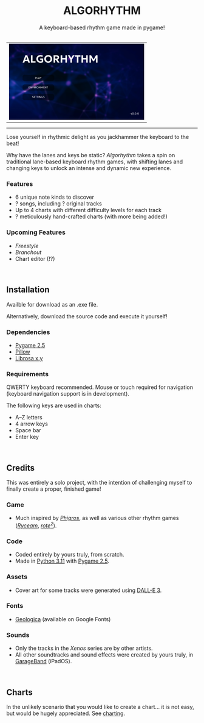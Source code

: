 <h1 align="center"> ALGORHYTHM </h1>

<div align="center"> A keyboard-based rhythm game made in pygame! </div>

<br>

<div align="center">
  <table>
    <tr>
      <td> <img alt="Main Menu" height="200px" src="external/home.png"> </td>
    </tr>
  </table>
</div>

---

Lose yourself in rhythmic delight as you jackhammer the keyboard to the beat!

Why have the lanes and keys be static? *Algorhythm* takes a spin on traditional lane-based keyboard rhythm games, with shifting lanes and changing keys to unlock an intense and dynamic new experience.

### Features
 - 6 unique note kinds to discover
 - ? songs, including ? original tracks
 - Up to 4 charts with different difficulty levels for each track
 - ? meticulously hand-crafted charts (with more being added!)

### Upcoming Features
- *Freestyle*
- *Branchout*
- Chart editor (!?)


<br>


## Installation

Availble for download as an .exe file.

Alternatively, download the source code and execute it yourself!

### Dependencies
- [Pygame 2.5](https://www.pygame.org)
- [Pillow]()
- [Librosa x.y]()

### Requirements
QWERTY keyboard recommended. Mouse or touch required for navigation (keyboard navigation support is in development).

The following keys are used in charts:
 - A–Z letters
 - 4 arrow keys
 - Space bar
 - Enter key


<br>


## Credits

This was entirely a solo project, with the intention of challenging myself to finally create a proper, finished game!

### Game
- Much inspired by [*Phigros*](https://phigros.fandom.com/wiki/Phigros_Wiki), as well as various other rhythm games ([*Ryceam*](https://ryceam.fandom.com/wiki/Ryceam_Wiki), [*rote<sup>2</sup>*](https://store.steampowered.com/app/1735670/roteroteSquare)).

### Code
- Coded entirely by yours truly, from scratch.
- Made in [Python 3.11](https://www.python.org) with [Pygame 2.5](https://www.pygame.org).

### Assets
- Cover art for some tracks were generated using [DALL-E 3](https://openai.com/dall-e-3).

### Fonts
- [Geologica](https://fonts.google.com/specimen/Geologica) (available on Google Fonts)

### Sounds
- Only the tracks in the *Xenos* series are by other artists.
- All other soundtracks and sound effects were created by yours truly, in [GarageBand](https://www.apple.com/ios/garageband) (iPadOS).


<br>


## Charts

In the unlikely scenario that you would like to create a chart... it is not easy, but would be hugely appreciated. See [charting](docs/charting.md).
